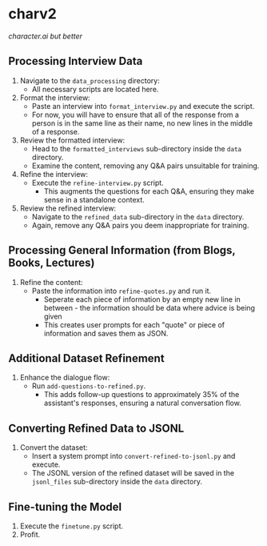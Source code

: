 # **charv2**
*character.ai but better*

## **Processing Interview Data**

1. Navigate to the `data_processing` directory:
   - All necessary scripts are located here.
2. Format the interview:
   - Paste an interview into `format_interview.py` and execute the script.
   - For now, you will have to ensure that all of the response from a person is in the same line as their name, no new lines in the middle of a response.
3. Review the formatted interview:
   - Head to the `formatted_interviews` sub-directory inside the `data` directory.
   - Examine the content, removing any Q&A pairs unsuitable for training.
4. Refine the interview:
   - Execute the `refine-interview.py` script.
     - This augments the questions for each Q&A, ensuring they make sense in a standalone context.
5. Review the refined interview:
   - Navigate to the `refined_data` sub-directory in the `data` directory.
   - Again, remove any Q&A pairs you deem inappropriate for training.

## **Processing General Information (from Blogs, Books, Lectures)**

1. Refine the content:
   - Paste the information into `refine-quotes.py` and run it.
     - Seperate each piece of information by an empty new line in between - the information should be data where advice is being given
     - This creates user prompts for each "quote" or piece of information and saves them as JSON.

## **Additional Dataset Refinement**

1. Enhance the dialogue flow:
   - Run `add-questions-to-refined.py`.
     - This adds follow-up questions to approximately 35% of the assistant's responses, ensuring a natural conversation flow.

## **Converting Refined Data to JSONL**

1. Convert the dataset:
   - Insert a system prompt into `convert-refined-to-jsonl.py` and execute.
   - The JSONL version of the refined dataset will be saved in the `jsonl_files` sub-directory inside the `data` directory.

## **Fine-tuning the Model**

1. Execute the `finetune.py` script.
2. Profit.
